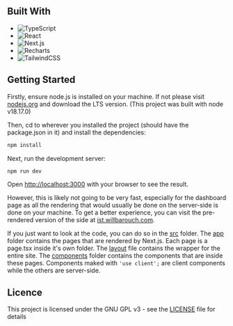 ## Built With

- ![TypeScript](https://img.shields.io/badge/-TypeScript-3178C6?style=flat-square&logo=typescript&logoColor=white)
- ![React](https://img.shields.io/badge/-React-61DAFB?style=flat-square&logo=react&logoColor=white)
- ![Next.js](https://img.shields.io/badge/-Next.js-000000?style=flat-square&logo=next.js&logoColor=white)
- ![Recharts](https://img.shields.io/badge/-Recharts-000000?style=flat-square&logo=chartdotjs&logoColor=white)
- ![TailwindCSS](https://img.shields.io/badge/-TailwindCSS-38bdf8?style=flat-square&logo=tailwindcss&logoColor=white)
## Getting Started

Firstly, ensure node.js is installed on your machine. If not please visit [nodejs.org](https://nodejs.org/en/download) 
and download the LTS version. (This project was built with node v18.17.0)

Then, cd to wherever you installed the project (should have the package.json in it) and install the dependencies:

```bash
npm install
````

Next, run the development server:

```bash
npm run dev
```

Open [http://localhost:3000](http://localhost:3000) with your browser to see the result.

However, this is likely not going to be very fast, especially for the dashboard page as all the rendering that would usually be done on the server-side is done on your machine. To get a better experience, you can visit the pre-rendered version of the side at [ist.willbarouch.com](https://ist.willbarouch.com).

If you just want to look at the code, you can do so in the [src](src) folder. The [app](src/app) folder contains the pages that are rendered by Next.js. Each page is a page.tsx inside it's own folder. The [layout](src/app/layout.tsx) file contains the wrapper for the entire site. The [components](src/components) folder contains the components that are inside these pages. Components maked with `'use client';` are client components while the others are server-side. 


## Licence

This project is licensed under the GNU GPL v3 - see the [LICENSE](LICENSE) file for details